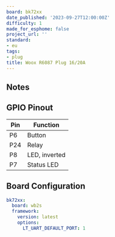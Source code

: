 ```yaml
---
board: bk72xx
date_published: '2023-09-27T12:00:00Z'
difficulty: 1
made_for_esphome: false
project_url: ''
standard:
- eu
tags:
- plug
title: Woox R6087 Plug 16/20A
---
```


## Notes

## GPIO Pinout

| Pin  | Function          |
| ---- | ----------------- |
| P6   | Button            |
| P24  | Relay             |
| P8   | LED, inverted     |
| P7   | Status LED        |

## Board Configuration

```yaml
bk72xx:
  board: wb2s
  framework:
    version: latest
    options:
      LT_UART_DEFAULT_PORT: 1
```